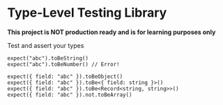 # Type-Level Testing Library

**This project is NOT production ready and is for learning purposes only**

Test and assert your types

```
expect("abc").toBeString()
expect("abc").toBeNumber() // Error!

expect({ field: "abc" }).toBeObject()
expect({ field: "abc" }).toBe<{ field: string }>()
expect({ field: "abc" }).toBe<Record<string, string>>()
expect({ field: "abc" }).not.toBeArray()